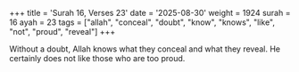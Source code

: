 +++
title = 'Surah 16, Verses 23'
date = '2025-08-30'
weight = 1924
surah = 16
ayah = 23
tags = ["allah", "conceal", "doubt", "know", "knows", "like", "not", "proud", "reveal"]
+++

Without a doubt, Allah knows what they conceal and what they reveal. He certainly does not like those who are too proud.